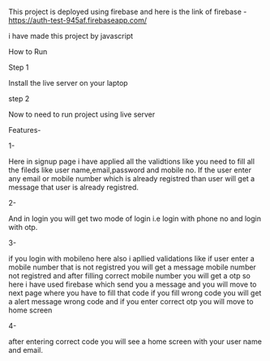 This project is deployed using firebase and here is the link of firebase - https://auth-test-945af.firebaseapp.com/





i have made this project by javascript


How to Run


Step 1


Install the live server on your laptop


step 2


Now to need to run project using live server 



Features-



1-


Here in signup page i have applied all the validtions like you need to fill all the fileds like user name,email,password and mobile no. If the user enter any email or mobile number which is already registred than user will get a message that user is already registred.


2- 


And in login you will get two mode of login i.e login with phone no and login with otp.


3-


if you login with mobileno here also i apllied validations like if user enter a mobile number that is not registred you will get a message mobile number not registred and after filling correct mobile number you will get a otp so here i have used firebase which send you a message and you will move to next page where you have to fill that code if you fill wrong code you will get a alert message wrong code and if you enter correct otp you will move to home screen


4-


after entering correct code you will see a home screen with your user name and email.







